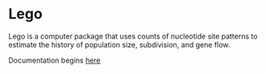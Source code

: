 # Lego

Lego is a computer package that uses counts of nucleotide site
patterns to estimate the history of population size, subdivision, and
gene flow.

Documentation begins [here][docs]

[docs]:
http://htmlpreview.github.io/?https://github.com/alanrogers/lego/blob/master/doc/html/index.html
